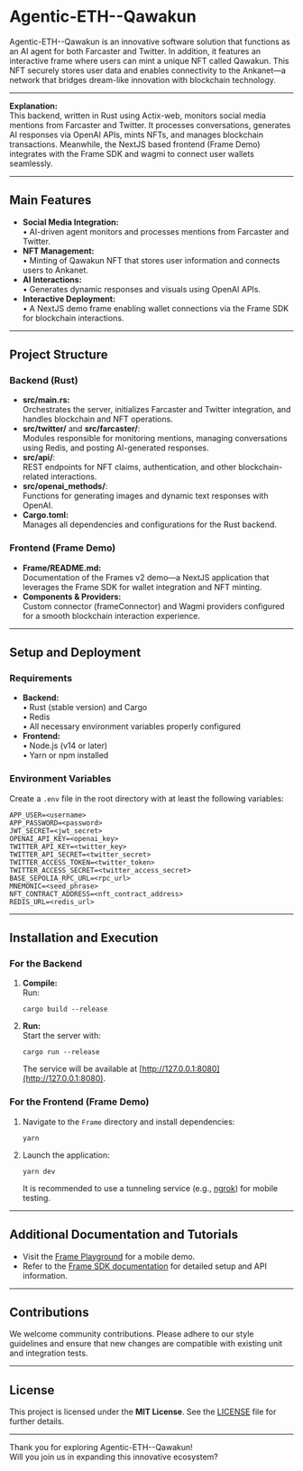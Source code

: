 # Agentic-ETH--Qawakun

Agentic-ETH--Qawakun is an innovative software solution that functions as an AI agent for both Farcaster and Twitter. In addition, it features an interactive frame where users can mint a unique NFT called Qawakun. This NFT securely stores user data and enables connectivity to the Ankanet—a network that bridges dream-like innovation with blockchain technology.

---

**Explanation:**  
This backend, written in Rust using Actix-web, monitors social media mentions from Farcaster and Twitter. It processes conversations, generates AI responses via OpenAI APIs, mints NFTs, and manages blockchain transactions. Meanwhile, the NextJS based frontend (Frame Demo) integrates with the Frame SDK and wagmi to connect user wallets seamlessly.

---

## Main Features

- **Social Media Integration:**  
  • AI-driven agent monitors and processes mentions from Farcaster and Twitter.  
- **NFT Management:**  
  • Minting of Qawakun NFT that stores user information and connects users to Ankanet.  
- **AI Interactions:**  
  • Generates dynamic responses and visuals using OpenAI APIs.  
- **Interactive Deployment:**  
  • A NextJS demo frame enabling wallet connections via the Frame SDK for blockchain interactions.

---

## Project Structure

### Backend (Rust)
- **src/main.rs:**  
  Orchestrates the server, initializes Farcaster and Twitter integration, and handles blockchain and NFT operations.
- **src/twitter/** and **src/farcaster/**:  
  Modules responsible for monitoring mentions, managing conversations using Redis, and posting AI-generated responses.
- **src/api/**:  
  REST endpoints for NFT claims, authentication, and other blockchain-related interactions.
- **src/openai_methods/**:  
  Functions for generating images and dynamic text responses with OpenAI.
- **Cargo.toml:**  
  Manages all dependencies and configurations for the Rust backend.

### Frontend (Frame Demo)
- **Frame/README.md:**  
  Documentation of the Frames v2 demo—a NextJS application that leverages the Frame SDK for wallet integration and NFT minting.
- **Components & Providers:**  
  Custom connector (frameConnector) and Wagmi providers configured for a smooth blockchain interaction experience.

---

## Setup and Deployment

### Requirements
- **Backend:**  
  • Rust (stable version) and Cargo  
  • Redis  
  • All necessary environment variables properly configured  
- **Frontend:**  
  • Node.js (v14 or later)  
  • Yarn or npm installed

### Environment Variables  
Create a `.env` file in the root directory with at least the following variables:

```
APP_USER=<username>
APP_PASSWORD=<password>
JWT_SECRET=<jwt_secret>
OPENAI_API_KEY=<openai_key>
TWITTER_API_KEY=<twitter_key>
TWITTER_API_SECRET=<twitter_secret>
TWITTER_ACCESS_TOKEN=<twitter_token>
TWITTER_ACCESS_SECRET=<twitter_access_secret>
BASE_SEPOLIA_RPC_URL=<rpc_url>
MNEMONIC=<seed_phrase>
NFT_CONTRACT_ADDRESS=<nft_contract_address>
REDIS_URL=<redis_url>
```

---

## Installation and Execution

### For the Backend
1. **Compile:**  
   Run:
   ```
   cargo build --release
   ```
2. **Run:**  
   Start the server with:
   ```
   cargo run --release
   ```
   The service will be available at [http://127.0.0.1:8080](http://127.0.0.1:8080).

### For the Frontend (Frame Demo)
1. Navigate to the `Frame` directory and install dependencies:
   ```
   yarn
   ```
2. Launch the application:
   ```
   yarn dev
   ```
   It is recommended to use a tunneling service (e.g., [ngrok](https://ngrok.com/)) for mobile testing.

---

## Additional Documentation and Tutorials

- Visit the [Frame Playground](https://warpcast.com/~/developers/frame-playground) for a mobile demo.
- Refer to the [Frame SDK documentation](https://github.com/farcasterxyz/frames/) for detailed setup and API information.

---

## Contributions

We welcome community contributions. Please adhere to our style guidelines and ensure that new changes are compatible with existing unit and integration tests.

---

## License

This project is licensed under the **MIT License**. See the [LICENSE](LICENSE) file for further details.

---

Thank you for exploring Agentic-ETH--Qawakun!  
Will you join us in expanding this innovative ecosystem?